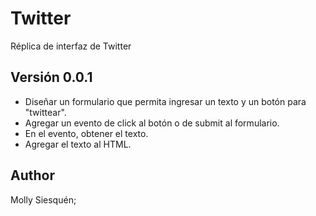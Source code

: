 # Twitter

Réplica de interfaz de Twitter


## Versión 0.0.1

* Diseñar un formulario que permita ingresar un texto y un botón para "twittear".
* Agregar un evento de click al botón o de submit al formulario.
* En el evento, obtener el texto.
* Agregar el texto al HTML.

## Author

Molly Siesquén;
